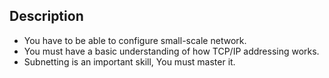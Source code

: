 ## Description

-   You have to be able to configure small-scale network.
-   You must have a basic understanding of how TCP/IP addressing works.
-   Subnetting is an important skill, You must master it.
